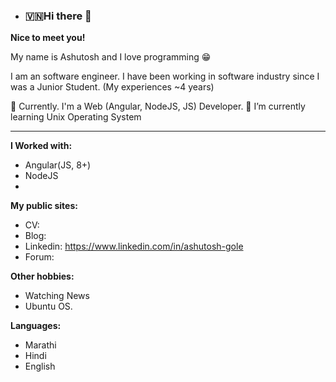 - ### 🇻🇳Hi there 👋
**Nice to meet you!**

My name is Ashutosh and I love programming 😁

I am an software engineer. I have been working in software industry since I was a Junior Student. (My experiences ~4 years)

🌱 Currently. I'm a Web (Angular, NodeJS, JS) Developer.
🌱 I’m currently learning Unix Operating System
<hr>

**I Worked with:**
- Angular(JS, 8+)
- NodeJS
- 
**My public sites:**
- CV: 
- Blog: 
- Linkedin: https://www.linkedin.com/in/ashutosh-gole
- Forum: 

**Other hobbies:**
- Watching News
- Ubuntu OS.

**Languages:**
- Marathi
- Hindi
- English


<!---
ashutosh-gole/ashutosh-gole is a ✨ special ✨ repository because its `README.md` (this file) appears on your GitHub profile.
You can click the Preview link to take a look at your changes.
--->
